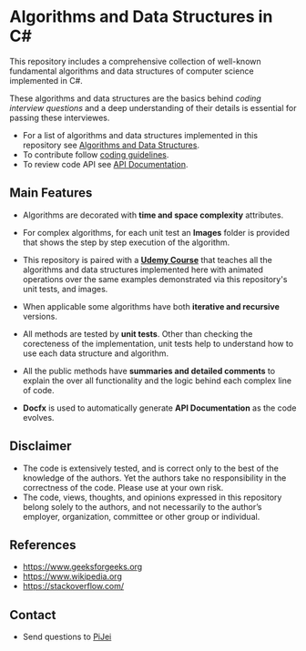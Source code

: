 # Algorithms and Data Structures in C#
This repository includes a comprehensive collection of well-known fundamental algorithms and data structures of computer science implemented in C#. 

These algorithms and data structures are the basics behind *coding interview questions* and a deep understanding of their details is essential for passing these interviewes. 

- For a list of algorithms and data structures implemented in this repository see [Algorithms and Data Structures](articles/AlgorithmsAndDataStructures.md).
- To contribute follow [coding guidelines](articles/CodingGuidelines.md).
- To review code API see [API Documentation](api/AlgorithmsAndDataStructures.Algorithms.GraphTraversal.yml).

## **Main Features**
- Algorithms are decorated with **time and space complexity** attributes. 

- For complex algorithms, for each unit test an **Images** folder is provided that shows the step by step execution of the algorithm.

- This repository is paired with a [**Udemy Course**](https://www.udemy.com/instructor/course/2378432/) that teaches all the algorithms and data structures implemented here with animated operations over the same examples demonstrated via this repository's unit tests, and images. 
    
- When applicable some algorithms have both **iterative and recursive** versions. 

- All methods are tested by **unit tests**. Other than checking the corecteness of the implementation, unit tests help to understand how to use each data structure and algorithm. 

- All the public methods have **summaries and detailed comments** to explain the over all functionality and the logic behind each complex line of code.  

- **Docfx** is used to automatically generate **API Documentation** as the code evolves. 



## **Disclaimer**
- The code is extensively tested, and is correct only to the best of the knowledge of the authors. Yet the authors take no responsibility in the correctness of the code. Please use at your own risk.  
- The code, views, thoughts, and opinions expressed in this repository belong solely to the authors, and not necessarily to the author’s employer, organization, committee or other group or individual.

## **References**
- https://www.geeksforgeeks.org
- https://www.wikipedia.org
- https://stackoverflow.com/

## **Contact**
- Send questions to [PiJei](https://github.com/PiJei)
